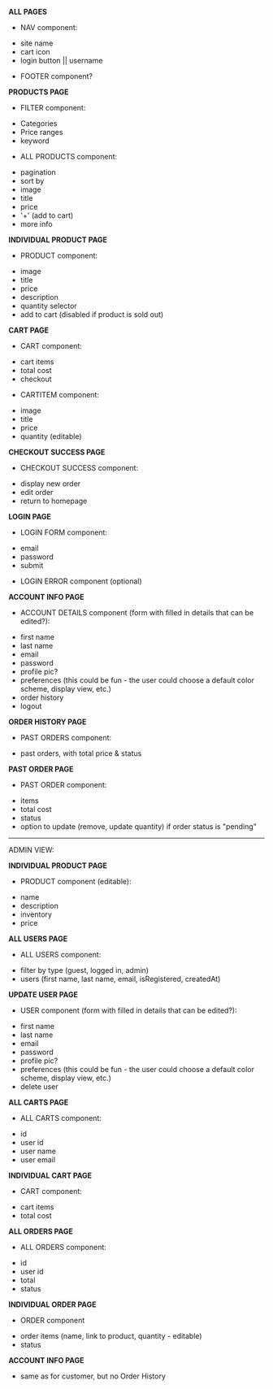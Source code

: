 **ALL PAGES**

* NAV component:
- site name
- cart icon
- login button || username

* FOOTER component?

**PRODUCTS PAGE**

* FILTER component:
- Categories
- Price ranges
- keyword

* ALL PRODUCTS component:
- pagination
- sort by
- image
- title
- price
- '+' (add to cart)
- more info

**INDIVIDUAL PRODUCT PAGE**

* PRODUCT component:
- image
- title
- price
- description
- quantity selector
- add to cart (disabled if product is sold out)

**CART PAGE**

* CART component:
- cart items
- total cost
- checkout

* CARTITEM component:
- image
- title
- price
- quantity (editable)

**CHECKOUT SUCCESS PAGE**

* CHECKOUT SUCCESS component:
- display new order
- edit order
- return to homepage

**LOGIN PAGE**

* LOGIN FORM component:
- email
- password
- submit

* LOGIN ERROR component (optional)

**ACCOUNT INFO PAGE**

* ACCOUNT DETAILS component (form with filled in details that can be edited?):
- first name
- last name
- email
- password
- profile pic?
- preferences (this could be fun - the user could choose a default color scheme, display view, etc.)
- order history
- logout

**ORDER HISTORY PAGE**

* PAST ORDERS component:
- past orders, with total price & status

**PAST ORDER PAGE**

* PAST ORDER component:
- items
- total cost
- status
- option to update (remove, update quantity) if order status is "pending"

-----------

ADMIN VIEW:

**INDIVIDUAL PRODUCT PAGE**

* PRODUCT component (editable):
- name
- description
- inventory
- price

**ALL USERS PAGE**

* ALL USERS component:
- filter by type (guest, logged in, admin)
- users (first name, last name, email, isRegistered, createdAt)

**UPDATE USER PAGE**

* USER component (form with filled in details that can be edited?):
- first name
- last name
- email
- password
- profile pic?
- preferences (this could be fun - the user could choose a default color scheme, display view, etc.)
- delete user

**ALL CARTS PAGE**

* ALL CARTS component:
- id
- user id
- user name
- user email

**INDIVIDUAL CART PAGE**

* CART component:
- cart items
- total cost

**ALL ORDERS PAGE**

* ALL ORDERS component:
- id
- user id
- total
- status

**INDIVIDUAL ORDER PAGE**

* ORDER component
- order items (name, link to product, quantity - editable)
- status

**ACCOUNT INFO PAGE**

- same as for customer, but no Order History